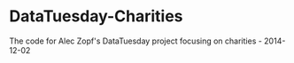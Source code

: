 DataTuesday-Charities
=====================

The code for Alec Zopf's DataTuesday project focusing on charities - 2014-12-02
